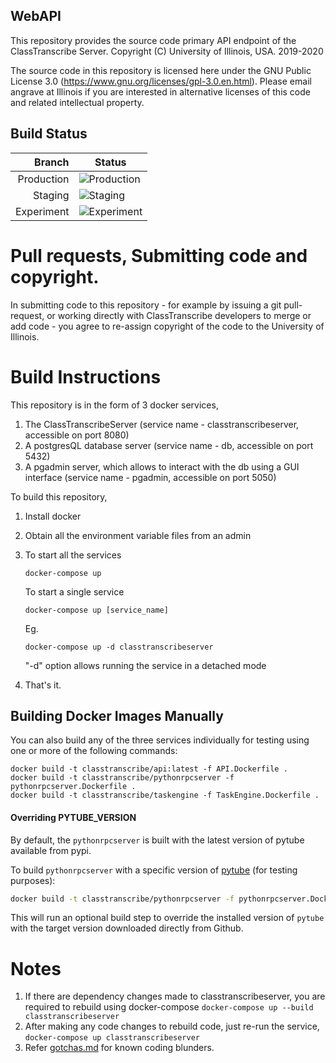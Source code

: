 ## WebAPI

This repository provides the source code primary API endpoint of the ClassTranscribe Server. Copyright (C) University of Illinois, USA. 2019-2020

The source code in this repository is licensed here under the GNU Public License 3.0 (https://www.gnu.org/licenses/gpl-3.0.en.html). Please email angrave at Illinois if you are interested in alternative licenses of this code and related intellectual property.

## Build Status

| Branch | Status |
|-------:|--------|
| Production | ![Production](https://github.com/classtranscribe/WebAPI/actions/workflows/docker.yaml/badge.svg?event=push&branch=main) |
| Staging | ![Staging](https://github.com/classtranscribe/WebAPI/actions/workflows/docker.yaml/badge.svg?event=push&branch=staging) |
| Experiment | ![Experiment](https://github.com/classtranscribe/WebAPI/actions/workflows/docker.yaml/badge.svg?event=push&branch=expt) |

# Pull requests, Submitting code and copyright.

In submitting code to this repository  - for example by issuing a git pull-request, or working directly with ClassTranscribe developers to merge or add code - you agree to re-assign copyright of the code to the University of Illinois.

# Build Instructions

This repository is in the form of 3 docker services,
1. The ClassTranscribeServer (service name - classtranscribeserver, accessible on port 8080) 
2. A postgresQL database server (service name - db, accessible on port 5432)
3. A pgadmin server, which allows to interact with the db using a GUI interface (service name - pgadmin, accessible on port 5050)

To build this repository,
1. Install docker 
2. Obtain all the environment variable files from an admin
3. To start all the services
    ```
    docker-compose up
    ```
    
    To start a single service
    ```
    docker-compose up [service_name]
    ```
    Eg.
    ```
    docker-compose up -d classtranscribeserver
    ```
    "-d" option allows running the service in a detached mode
   
 4. That's it.
 
 ## Building Docker Images Manually
 You can also build any of the three services individually for testing using one or more of the following commands:
 ```
 docker build -t classtranscribe/api:latest -f API.Dockerfile .
 docker build -t classtranscribe/pythonrpcserver -f pythonrpcserver.Dockerfile .
 docker build -t classtranscribe/taskengine -f TaskEngine.Dockerfile .
 ```
 
 #### Overriding PYTUBE_VERSION
 By default, the `pythonrpcserver` is built with the latest version of pytube available from pypi.
 
 To build `pythonrpcserver` with a specific version of [pytube](https://pypi.org/project/pytube/) (for testing purposes):
 ```bash
 docker build -t classtranscribe/pythonrpcserver -f pythonrpcserver.Dockerfile . --build-arg=PYTUBE_VERSION=12.1.0
 ```
 
 This will run an optional build step to override the installed version of `pytube` with the target version downloaded directly from Github.
 
# Notes
1. If there are dependency changes made to classtranscribeserver, you are required to rebuild using docker-compose
  ```docker-compose up --build classtranscribeserver```
2. After making any code changes to rebuild code, just re-run the service,
  ```docker-compose up classtranscribeserver```
3. Refer [gotchas.md](./gotchas.md) for known coding blunders.
    
